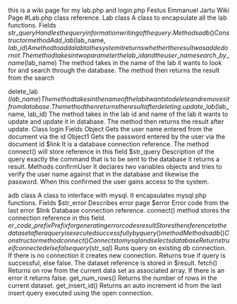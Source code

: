this is a wiki page for my lab.php and login.php
Festus Emmanuel Jartu
Wiki Page
#Lab.php class reference.
Lab class
A class to encapsulate all the lab functions.
Fields
$str\_query
Handles the query information writing of the query.
Methods
adb()
Constructor method
Add\_lab($lab\_name, $lab\_id)
A method to add a lab to the system it returns whether the result was added or not. The method takes in two parameter the lab\_id and the user\_name
search\_by\_name ($lab\_name)
The method takes in the name of the lab it wants to look for and search through the database. The method then returns the result from the search

delete\_lab ($lab\_name)
The method takes in the name of the lab it wants to delete and removes it from database. The method then returns the result after deleting.
update\_lab ($lab\_name, lab\_id)
The method takes in the lab id and name of the lab it wants to update and update it in database. The method then returns the result after update.
Class login
Fields
Object
Gets the user name entered from the document via the id
Object1
Gets the password entered by the user via the document id
$link
It is a database connection reference. The method connect() will store reference in this field
$str\_query
Description of the query exactly the command that is to be sent to the database it returns a result.
Methods
confirmUser
It declares two variables objects and tries to verify the user name against that in the database and likewise the password. When this confirmed the user gains access to the system.

adb class
A class to interface with mysql. It encapsulates mysql php functions.
Fields
$str\_error
Describes error page
$error
Error code from the last error
$link
Database connection reference. connect() method stores the connection reference in this field.
$er\_code\_prefix
Prefix for generating error codes
result
Stores the reference to the dataset after a query is executed successfully by query() method
Methods
adb()
Constructor method
connect()
Connects to mysql and selects database Returns true if connected else false
query($str\_sql)
Runs query on existing db connection. If there is no connection it creates new connection. Returns true if query is successful, else false. The dataset reference is stored in $result.
fetch()
Returns on row from the current data set as associated array. If there is an error it returns false.
get\_num\_rows()
Returns the number of rows in the current dataset.
get\_insert\_id()
Returns an auto increment id from the last insert query executed using the open connection.



